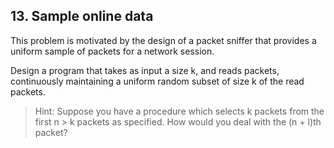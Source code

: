 ## 13. Sample online data

This problem is motivated by the design of a packet sniffer that provides a uniform sample of packets for a network session.

Design a program that takes as input a size k, and reads packets, continuously maintaining a uniform random subset of size k of the read packets.

>Hint: Suppose you have a procedure which selects k packets from the first n > k packets as specified. How would you deal with the (n + l)th packet?

